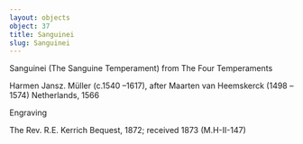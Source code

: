 ```yaml
---
layout: objects
object: 37
title: Sanguinei
slug: Sanguinei
---
```

Sanguinei  (The Sanguine Temperament) from The Four Temperaments

Harmen Jansz. Müller (c.1540 –1617), after Maarten van Heemskerck (1498 –1574)  Netherlands, 1566  

Engraving  

The Rev. R.E. Kerrich Bequest, 1872; received 1873 (M.H-II-147)
